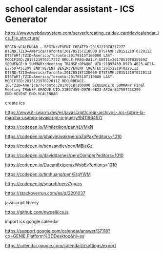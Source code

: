 # school calendar assistant - ICS Generator

https://www.webdavsystem.com/server/creating_caldav_carddav/calendar_ics_file_structure/



`BEGIN:VCALENDAR
…
BEGIN:VEVENT
CREATED:20151219T021727Z
DTEND;TZID=America/Toronto:20170515T110000
DTSTAMP:20151219T022011Z
DTSTART;TZID=America/Toronto:20170515T100000
LAST-MODIFIED:20151219T021727Z
RRULE:FREQ=DAILY;UNTIL=20170519T035959Z
SEQUENCE:0
SUMMARY:Meeting
TRANSP:OPAQUE
UID:21B97459-D97B-4B23-AF2A-E2759745C299
END:VEVENT
BEGIN:VEVENT
CREATED:20151219T022011Z
DTEND;TZID=America/Toronto:20170518T120000
DTSTAMP:20151219T022011Z
DTSTART;TZID=America/Toronto:20170518T110000
LAST-MODIFIED:20151219T022011Z
RECURRENCE-ID;TZID=America/Toronto:20170518T100000
SEQUENCE:0
SUMMARY:Final Meeting
TRANSP:OPAQUE
UID:21B97459-D97B-4B23-AF2A-E2759745C299
END:VEVENT
END:VCALENDAR`





create ics

https://www.it-swarm.dev/es/javascript/crear-archivos-.ics-sobre-la-marcha-usando-javascript-o-jquery/941166457/

https://codepen.io/Minilexikon/pen/rLVMxN

https://codepen.io/phalvinayak/pen/qZqPax?editors=1010

https://codepen.io/bensandler/pen/MBjeGz

https://codepen.io/daviddarnes/pen/Oomper?editors=1010

https://codepen.io/Ducan8x/pen/zWvbEv?editors=1010

https://codepen.io/timhuang/pen/ErpYWM

https://codepen.io/search/pens?q=ics



https://stackoverrun.com/es/q/2201037

javascript librery

https://github.com/nwcell/ics.js


import ics google calendar



https://support.google.com/calendar/answer/37118?co=GENIE.Platform%3DDesktop&hl=es



https://calendar.google.com/calendar/r/settings/export